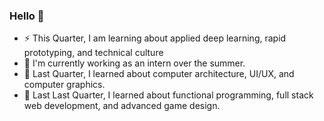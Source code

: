 ### Hello 👋

- ⚡ This Quarter, I am learning about applied deep learning, rapid prototyping, and technical culture
- 🔭 I'm currently working as an intern over the summer.
- 🤔 Last Quarter, I learned about computer architecture, UI/UX, and computer graphics.
- 🌱 Last Last Quarter, I learned about functional programming, full stack web development, and advanced game design.

<!--
**bxviu/bxviu** is a ✨ _special_ ✨ repository because its `README.md` (this file) appears on your GitHub profile.

Here are some ideas to get you started:

- 🔭 I’m currently working on ...
- 🌱 I’m currently learning ...
- 👯 I’m looking to collaborate on ...
- 🤔 I’m looking for help with ...
- 💬 Ask me about ...
- 📫 How to reach me: ...
- 😄 Pronouns: ...
- ⚡ Fun fact: ...
-->
